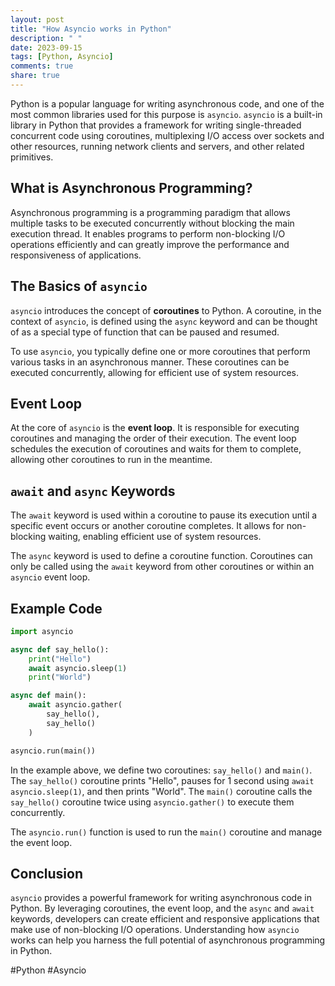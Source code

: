 ```yaml
---
layout: post
title: "How Asyncio works in Python"
description: " "
date: 2023-09-15
tags: [Python, Asyncio]
comments: true
share: true
---
```


Python is a popular language for writing asynchronous code, and one of the most common libraries used for this purpose is `asyncio`. `asyncio` is a built-in library in Python that provides a framework for writing single-threaded concurrent code using coroutines, multiplexing I/O access over sockets and other resources, running network clients and servers, and other related primitives.

## What is Asynchronous Programming?

Asynchronous programming is a programming paradigm that allows multiple tasks to be executed concurrently without blocking the main execution thread. It enables programs to perform non-blocking I/O operations efficiently and can greatly improve the performance and responsiveness of applications.

## The Basics of `asyncio`

`asyncio` introduces the concept of **coroutines** to Python. A coroutine, in the context of `asyncio`, is defined using the `async` keyword and can be thought of as a special type of function that can be paused and resumed.

To use `asyncio`, you typically define one or more coroutines that perform various tasks in an asynchronous manner. These coroutines can be executed concurrently, allowing for efficient use of system resources.

## Event Loop

At the core of `asyncio` is the **event loop**. It is responsible for executing coroutines and managing the order of their execution. The event loop schedules the execution of coroutines and waits for them to complete, allowing other coroutines to run in the meantime.

## `await` and `async` Keywords

The `await` keyword is used within a coroutine to pause its execution until a specific event occurs or another coroutine completes. It allows for non-blocking waiting, enabling efficient use of system resources.

The `async` keyword is used to define a coroutine function. Coroutines can only be called using the `await` keyword from other coroutines or within an `asyncio` event loop.

## Example Code

```python
import asyncio

async def say_hello():
    print("Hello")
    await asyncio.sleep(1)
    print("World")

async def main():
    await asyncio.gather(
        say_hello(),
        say_hello()
    )

asyncio.run(main())
```

In the example above, we define two coroutines: `say_hello()` and `main()`. The `say_hello()` coroutine prints "Hello", pauses for 1 second using `await asyncio.sleep(1)`, and then prints "World". The `main()` coroutine calls the `say_hello()` coroutine twice using `asyncio.gather()` to execute them concurrently.

The `asyncio.run()` function is used to run the `main()` coroutine and manage the event loop.

## Conclusion

`asyncio` provides a powerful framework for writing asynchronous code in Python. By leveraging coroutines, the event loop, and the `async` and `await` keywords, developers can create efficient and responsive applications that make use of non-blocking I/O operations. Understanding how `asyncio` works can help you harness the full potential of asynchronous programming in Python.

#Python #Asyncio